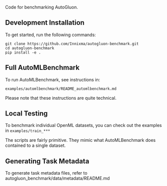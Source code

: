 Code for benchmarking AutoGluon.

## Development Installation

To get started, run the following commands:

```
git clone https://github.com/Innixma/autogluon-benchmark.git
cd autogluon-benchmark
pip install -e .
```

## Full AutoMLBenchmark

To run AutoMLBenchmark, see instructions in:

`examples/automlbenchmark/README_automlbenchmark.md`

Please note that these instructions are quite technical.

## Local Testing

To benchmark individual OpenML datasets, you can check out the examples in `examples/train_***`

The scripts are fairly primitive. They mimic what AutoMLBenchmark does contained to a single dataset.

## Generating Task Metadata

To generate task metadata files, refer to autogluon_benchmark/data/metadata/README.md
